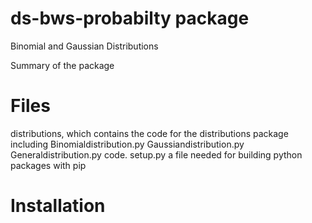 # ds-bws-probabilty package

Binomial and Gaussian Distributions

Summary of the package

# Files
distributions, which contains the code for the distributions package including 
  Binomialdistribution.py
  Gaussiandistribution.py
  Generaldistribution.py code.
setup.py a file needed for building python packages with pip

# Installation

